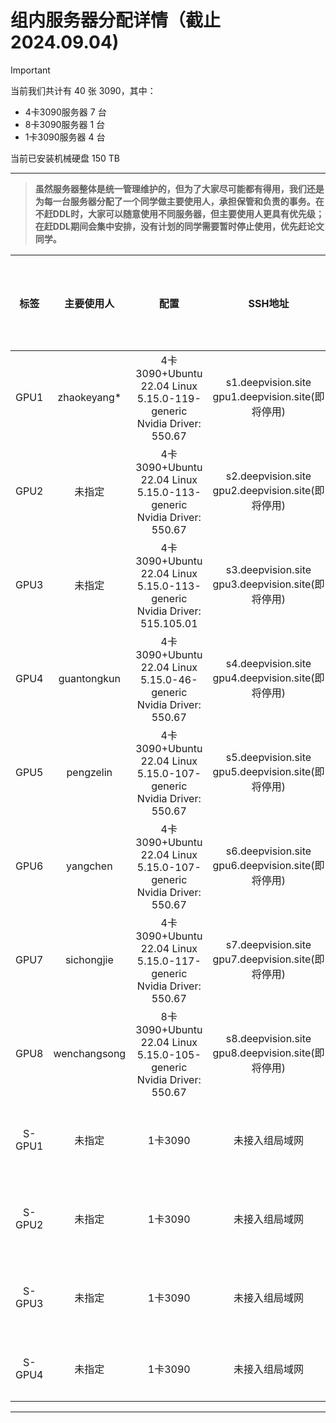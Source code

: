 # 组内服务器分配详情（截止2024.09.04)

> [!IMPORTANT]
> 当前我们共计有 40 张 3090，其中：
> 
> - 4卡3090服务器 7 台
> - 8卡3090服务器 1 台
> - 1卡3090服务器 4 台
>
> 
> 当前已安装机械硬盘 150 TB
---

> **虽然服务器整体是统一管理维护的，但为了大家尽可能都有得用，我们还是为每一台服务器分配了一个同学做主要使用人，承担保管和负责的事务。在不赶DDL时，大家可以随意使用不同服务器，但主要使用人更具有优先级；在赶DDL期间会集中安排，没有计划的同学需要暂时停止使用，优先赶论文同学。**



| 标签        |   主要使用人    |  配置 |  SSH地址   | 服务器所在地 |
| :---------: | :-----------:|:----: | :-------:   | :---------:|
| GPU1        |   zhaokeyang*      | 4卡3090+Ubuntu 22.04 Linux 5.15.0-119-generic <br> Nvidia Driver: 550.67 | s1.deepvision.site <br> gpu1.deepvision.site(即将停用) | 图书信息楼 |
| GPU2        |   未指定    | 4卡3090+Ubuntu 22.04 Linux 5.15.0-113-generic  <br> Nvidia Driver: 550.67 | s2.deepvision.site <br> gpu2.deepvision.site(即将停用) | 研究院机房 |
| GPU3        |   未指定    |  4卡3090+Ubuntu 22.04 Linux 5.15.0-113-generic  <br> Nvidia Driver: 515.105.01   | s3.deepvision.site <br> gpu3.deepvision.site(即将停用)  | 思源楼机房 |
| GPU4        |   guantongkun    | 4卡3090+Ubuntu 22.04 Linux 5.15.0-46-generic  <br> Nvidia Driver: 550.67 | s4.deepvision.site <br> gpu4.deepvision.site(即将停用) | 同坤工位旁 |
| GPU5        |   pengzelin    | 4卡3090+Ubuntu 22.04 Linux 5.15.0-107-generic  <br> Nvidia Driver: 550.67 | s5.deepvision.site <br> gpu5.deepvision.site(即将停用) | 研究院机房 |
| GPU6        |   yangchen    | 4卡3090+Ubuntu 22.04 Linux 5.15.0-107-generic  <br> Nvidia Driver: 550.67 | s6.deepvision.site <br> gpu6.deepvision.site(即将停用) | 原家仲工位 |
| GPU7        |   sichongjie    | 4卡3090+Ubuntu 22.04 Linux 5.15.0-117-generic  <br> Nvidia Driver: 550.67 | s7.deepvision.site <br> gpu7.deepvision.site(即将停用) | 研究院机房 |
| GPU8        |   wenchangsong    | 8卡3090+Ubuntu 22.04 Linux 5.15.0-105-generic  <br> Nvidia Driver: 550.67 | s8.deepvision.site <br> gpu8.deepvision.site(即将停用)| 图书信息楼 |
| S-GPU1        |   未指定    | 1卡3090 | 未接入组局域网 | 杨辰工位处 |
| S-GPU2        |   未指定    | 1卡3090 | 未接入组局域网 | 翀杰旁小屋 |
| S-GPU3        |   未指定    | 1卡3090 | 未接入组局域网 | 泽林工位处 |
| S-GPU4        |   未指定    | 1卡3090 | 未接入组局域网 | 俺不知道 |
---

